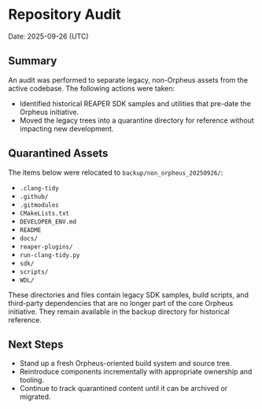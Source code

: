 <!-- SPDX-License-Identifier: MIT -->
# Repository Audit

Date: 2025-09-26 (UTC)

## Summary

An audit was performed to separate legacy, non-Orpheus assets from the active
codebase. The following actions were taken:

- Identified historical REAPER SDK samples and utilities that pre-date the
  Orpheus initiative.
- Moved the legacy trees into a quarantine directory for reference without
  impacting new development.

## Quarantined Assets

The items below were relocated to `backup/non_orpheus_20250926/`:

- `.clang-tidy`
- `.github/`
- `.gitmodules`
- `CMakeLists.txt`
- `DEVELOPER_ENV.md`
- `README`
- `docs/`
- `reaper-plugins/`
- `run-clang-tidy.py`
- `sdk/`
- `scripts/`
- `WDL/`

These directories and files contain legacy SDK samples, build scripts, and
third-party dependencies that are no longer part of the core Orpheus
initiative. They remain available in the backup directory for historical
reference.

## Next Steps

- Stand up a fresh Orpheus-oriented build system and source tree.
- Reintroduce components incrementally with appropriate ownership and tooling.
- Continue to track quarantined content until it can be archived or migrated.
